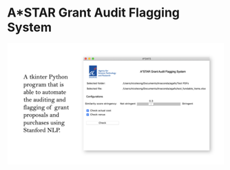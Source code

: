 # A*STAR Grant Audit Flagging System

![A*GAFS on Mac](https://github.com/NicoleBernadetteOng/agafs/blob/master/Screenshots/agafs%20mac.png)
